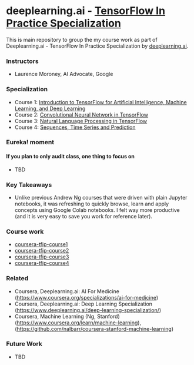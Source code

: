 # deeplearning.ai - [TensorFlow In Practice Specialization](https://www.coursera.org/specializations/tensorflow-in-practice)

This is main repository to group the my course work as part of Deeplearning.ai - TensorFlow In Practice Specialization by [deeplearning.ai](https://www.coursera.org/specializations/tensorflow-in-practice).

### Instructors
- Laurence Moroney, AI Advocate, Google

### Specialization
- Course 1:  [Introduction to TensorFlow for Artificial Intelligence, Machine Learning, and Deep Learning](https://www.coursera.org/learn/introduction-tensorflow)
- Course 2:  [Convolutional Neural Network in TensorFlow](https://www.coursera.org/learn/convolutional-neural-networks-tensorflow)
- Course 3:  [Natural Language Processing in TensorFlow](https://www.coursera.org/learn/natural-language-processing-tensorflow)
- Course 4:  [Sequences, Time Series and Prediction](https://www.coursera.org/learn/tensorflow-sequences-time-series-and-prediction)

### Eureka! moment
#### If you plan to only audit class, one thing to focus on
* TBD

### Key Takeaways
* Unlike previous Andrew Ng courses that were driven with plain Jupyter notebooks, it was refreshing to quickly browse, learn and apply concepts using Google Colab notebooks.  I felt way more productive (and it is very easy to save you work for reference later).

### Course work
* [coursera-tfip-course1](https://github.com/nalbarr/coursera-tfip-course1)
* [coursera-tfip-course2](https://github.com/nalbarr/coursera-tfip-course2)
* [coursera-tfip-course3](https://github.com/nalbarr/coursera-tfip-course3)
* [coursera-tfip-course4](https://github.com/nalbarr/coursera-tfip-course4)


### Related
* Coursera, Deeplearning.ai: AI For Medicine (https://www.coursera.org/specializations/ai-for-medicine)
* Coursera, Deeplearning.ai: Deep Learning Specialization (https://www.deeplearning.ai/deep-learning-specialization/)
* Coursera, Machine Learning (Ng, Stanford) (https://www.coursera.org/learn/machine-learning), (https://github.com/nalbarr/coursera-stanford-machine-learning)

### Future Work
* TBD
